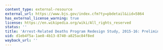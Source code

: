 ```yaml
---
content_type: external-resource
external_url: https://www.bjs.gov/index.cfm?ty=pbdetail&iid=5864
has_external_license_warning: true
license: https://en.wikipedia.org/wiki/All_rights_reserved
status: ''
title: 'Arrest-Related Deaths Program Redesign Study, 2015-16: Preliminary Findings'
uid: d1eb4f5a-1ae8-4b13-8740-a825ac84f8ed
wayback_url: ''
---
```

